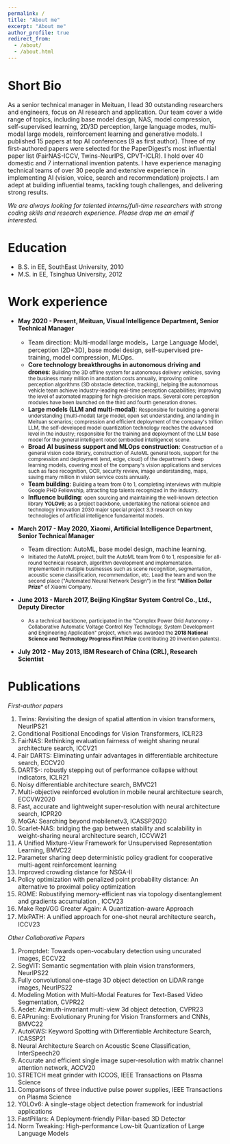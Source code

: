 ```yaml
---
permalink: /
title: "About me"
excerpt: "About me"
author_profile: true
redirect_from: 
  - /about/
  - /about.html
---
```



Short  Bio
======

As a senior technical manager in Meituan, I lead 30 outstanding researchers and engineers, focus on AI research and application. Our team  cover a wide range of topics, including base model design, NAS, model compression, self-supervised learning, 2D/3D perception, large language modes, multi-modal large models, reinforcement learning and generative models.  I published 15 papers at top AI conferences (9 as first author).  Three of my first-authored papers were selected for the PaperDigest's most influential paper list (FairNAS-ICCV, Twins-NeurIPS, CPVT-ICLR). I hold over 40 domestic and 7 international invention patents. I have experience managing technical teams of over 30 people and extensive experience in implementing AI (vision, voice, search and recommendation) projects. I am adept at building influential teams, tackling tough challenges, and delivering strong results.

*We are always looking for talented interns/full-time researchers with strong coding skills and research experience. Please drop me an email if interested.*



Education
======
* B.S. in EE, SouthEast University, 2010
* M.S. in EE, Tsinghua University, 2012 

Work experience
======
* __May 2020 - Present, Meituan, Visual Intelligence Department, Senior Technical Manager__
  * Team direction: Multi-modal large models，Large Language Model, perception (2D+3D), base model design, self-supervised pre-training, model compression, MLOps.
  * __Core technology breakthroughs in autonomous driving and drones__: <small> Building the 3D offline system for autonomous delivery vehicles, saving the business many million in annotation costs annually, improving online perception algorithms (3D obstacle detection, tracking), helping the autonomous vehicle team achieve industry-leading real-time perception capabilities; improving the level of automated mapping for high-precision maps. Several core perception modules have been launched on the third and fourth generation drones. </small>
  * __Large models (LLM and multi-modal)__: <small>Responsible for building a general understanding (multi-modal) large model, open set understanding, and landing in Meituan scenarios; compression and efficient deployment of the company's trillion LLM, the self-developed model quantization technology reaches the advanced level in the industry; responsible for the training and deployment of the LLM base model for the general intelligent robot (embodied intelligence) scene.</small>
  * __Broad AI business support and MLOps construction__: <small>Construction of a general vision code library, construction of AutoML general tools, support for the compression and deployment (end, edge, cloud) of the department's deep learning models, covering most of the company's vision applications and services such as face recognition, OCR, security review, image understanding, maps, saving many million in vision service costs annually.</small>
  * __Team building__: <small>Building a team from 0 to 1, completing interviews with multiple Google PHD Fellowship, attracting top talents recognized in the industry.</small>
  * __Influence building__:  <small> open sourcing and maintaining the well-known detection library __YOLOv6__; as a project backbone, undertaking the national science and technology innovation 2030 major special project 3.3 research on key technologies of artificial intelligence fundamental models. </small>
* __March 2017 - May 2020, Xiaomi, Artificial Intelligence Department, Senior Technical Manager__
  * Team direction: AutoML, base model design, machine learning.
  * <small>Initiated the AutoML project, built the AutoML team from 0 to 1, responsible for all-round technical research, algorithm development and implementation. Implemented in multiple businesses such as scene recognition, segmentation, acoustic scene classification, recommendation, etc.
Lead the team and  won the second place ("Automated Neural Network Design") in the first __"Million Dollar Prize"__ of Xiaomi Company. </small>
  
* __June 2013 - March 2017, Beijing KingStar System Control Co., Ltd., Deputy  Director__
  * <small> As a technical backbone, participated in the "Complex Power Grid Autonomy - Collaborative Automatic Voltage Control Key Technology, System Development and Engineering Application" project, which was awarded the __2018 National Science and Technology Progress First Prize__ (contributing 20 invention patents).</small>

* __July 2012 - May 2013, IBM  Research of China (CRL), Research Scientist__

Publications
======
_First-author papers_

<ol>
  <li>Twins: Revisiting the design of spatial attention in vision transformers, NeurIPS21</li>
  <li>Conditional Positional Encodings for Vision Transformers, ICLR23</li>
  <li>FairNAS: Rethinking evaluation fairness of weight sharing neural architecture search, ICCV21 </li>
  <li>Fair DARTS: Eliminating unfair advantages in differentiable architecture search, ECCV20</li>
  <li>DARTS-: robustly stepping out of performance collapse without indicators, ICLR21</li>
  <li>Noisy differentiable architecture search, BMVC21</li>
  <li>Multi-objective reinforced evolution in mobile neural architecture search, ECCVW2020</li>
  <li>Fast, accurate and lightweight super-resolution with neural architecture search, ICPR20</li>
  <li>MoGA: Searching beyond mobilenetv3, ICASSP2020</li>
  <li>Scarlet-NAS: bridging the gap between stability and scalability in weight-sharing neural architecture search, ICCVW21</li>
  <li>A Unified Mixture-View Framework for Unsupervised Representation Learning, BMVC22</li>
  <li>Parameter sharing deep deterministic policy gradient for cooperative multi-agent reinforcement learning</li>
  <li>Improved crowding distance for NSGA-II</li>
  <li>Policy optimization with penalized point probability distance: An alternative to proximal policy optimization</li>
  <li>ROME: Robustifying memory-efficient nas via topology disentanglement and gradients accumulation , ICCV23</li>
  <li>Make RepVGG Greater Again: A Quantization-aware Approach</li>
  <li>MixPATH: A unified approach for one-shot neural architecture search，ICCV23</li>
</ol>

_Other Collaborative Papers_
<ol>
  <li>Promptdet: Towards open-vocabulary detection using uncurated images, ECCV22</li>
  <li>SegVIT: Semantic segmentation with plain vision transformers, NeurIPS22</li>
  <li>Fully convolutional one-stage 3D object detection on LiDAR range images, NeurIPS22</li>
  <li>Modeling Motion with Multi-Modal Features for Text-Based Video Segmentation, CVPR22</li>
  <li>Aedet: Azimuth-invariant multi-view 3d object detection, CVPR23</li>
  <li>EAPruning: Evolutionary Pruning for Vision Transformers and CNNs, BMVC22</li>
  <li>AutoKWS: Keyword Spotting with Differentiable Architecture Search, ICASSP21</li>
  <li>Neural Architecture Search on Acoustic Scene Classification, InterSpeech20</li>
  <li>Accurate and efficient single image super-resolution with matrix channel attention network, ACCV20</li>
  <li>STRETCH meat grinder with ICCOS, IEEE Transactions on Plasma Science</li>
  <li>Comparisons of three inductive pulse power supplies, IEEE Transactions on Plasma Science</li>
  <li>YOLOv6: A single-stage object detection framework for industrial applications</li>
  <li>FastPillars: A Deployment-friendly Pillar-based 3D Detector</li>
  <li>Norm Tweaking: High-performance Low-bit Quantization of Large Language Models</li>
</ol>




